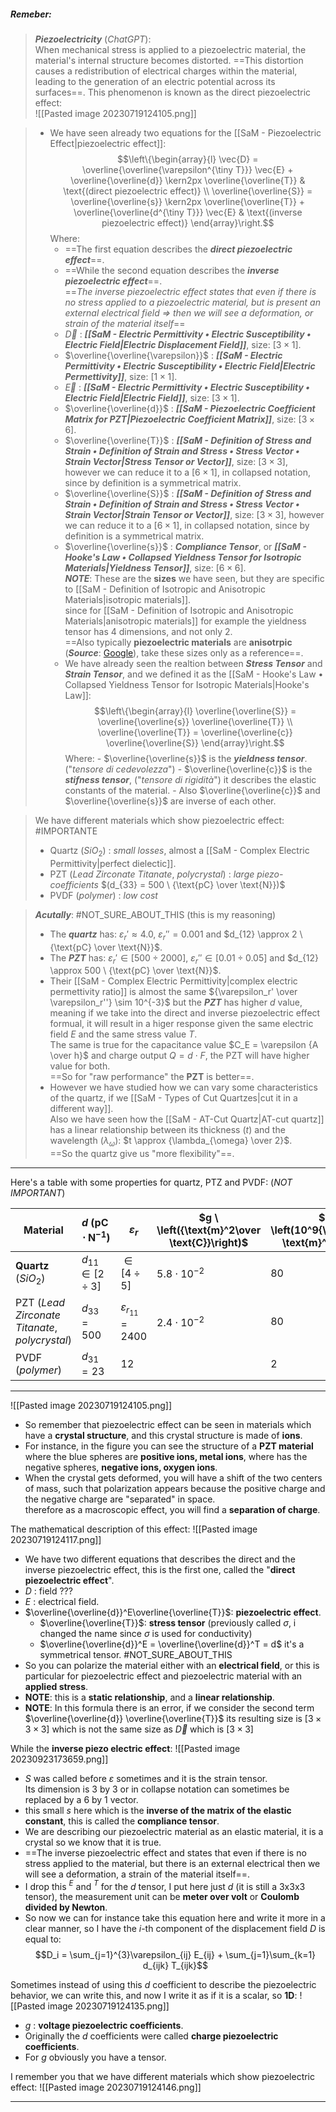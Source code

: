 ##### ***Remeber***:

> ***Piezoelectricity*** (*ChatGPT*):<br>When mechanical stress is applied to a piezoelectric material, the material's internal structure becomes distorted.
> ==This distortion causes a redistribution of electrical charges within the material, leading to the generation of an electric potential across its surfaces==. 
> This phenomenon is known as the direct piezoelectric effect:<br>![[Pasted image 20230719124105.png]]

> - We have seen already two equations for the [[SaM - Piezoelectric Effect|piezoelectric effect]]:$$\left\{\begin{array}{l} \vec{D} = \overline{\overline{\varepsilon^{\tiny T}}} \vec{E} + \overline{\overline{d}} \kern2px \overline{\overline{T}} & \text{(direct piezoelectric effect)} \\ \overline{\overline{S}} = \overline{\overline{s}} \kern2px \overline{\overline{T}} + \overline{\overline{d^{\tiny T}}} \vec{E} & \text{(inverse piezoelectric effect)} \end{array}\right.$$Where:
> 	- ==The first equation describes the ***direct piezoelectric effect***==.
> 	- ==While the second equation describes the ***inverse piezoelectric effect***==.<br>==*The inverse piezoelectric effect states that even if there is no stress applied to a piezoelectric material, but is present an external electrical field ⇒ then we will see a deformation, or strain of the material itself*==
> 	- $\vec{D}$ : ***[[SaM - Electric Permittivity • Electric Susceptibility • Electric Field|Electric Displacement Field]]***, size: $[3\times 1]$.
> 	- $\overline{\overline{\varepsilon}}$ : ***[[SaM - Electric Permittivity • Electric Susceptibility • Electric Field|Electric Permettivity]]***, size: $[1 \times 1]$.
> 	- $\vec{E}$ : ***[[SaM - Electric Permittivity • Electric Susceptibility • Electric Field|Electric Field]]***, size: $[3\times 1]$.
> 	- $\overline{\overline{d}}$ : ***[[SaM - Piezoelectric Coefficient Matrix for PZT|Piezoelectric Coefficient Matrix]]***, size: $[3\times 6]$.
> 	- $\overline{\overline{T}}$ : ***[[SaM - Definition of Stress and Strain • Definition of Strain and Stress • Stress Vector • Strain Vector|Stress Tensor or Vector]]***, size: $[3\times 3]$, however we can reduce it to a $[6 \times 1]$, in collapsed notation, since by definition is a symmetrical matrix.
> 	- $\overline{\overline{S}}$ : ***[[SaM - Definition of Stress and Strain • Definition of Strain and Stress • Stress Vector • Strain Vector|Strain Tensor or Vector]]***, size: $[3\times 3]$, however we can reduce it to a $[6 \times 1]$, in collapsed notation, since by definition is a symmetrical matrix.
> 	- $\overline{\overline{s}}$ : ***Compliance Tensor***, or ***[[SaM - Hooke's Law • Collapsed Yieldness Tensor for Isotropic Materials|Yieldness Tensor]]***, size: $[6 \times 6]$.<br>***NOTE***: These are the **sizes** we have seen, but they are specific to [[SaM - Definition of Isotropic and Anisotropic Materials|isotropic materials]].<br>since for [[SaM - Definition of Isotropic and Anisotropic Materials|anisotropic materials]] for example the yieldness tensor has 4 dimensions, and not only 2.<br>==Also typically **piezoelectric materials** are **anisotrpic** (***Source***: [Google](https://www.google.com/search?client=opera-gx&q=pzt+isotropic+or+anisotropic&sourceid=opera&ie=UTF-8&oe=UTF-8#:~:text=Piezoelectric%20materials%20are%20anisotropic%3B%20that%20is%2C%20they%20do%20not%20have%20the%20same%20properties%20in%20all%20axes)), take these sizes only as a reference==.
> 	- We have already seen the realtion between ***Stress Tensor*** and ***Strain Tensor***, and we defined it as the [[SaM - Hooke's Law • Collapsed Yieldness Tensor for Isotropic Materials|Hooke's Law]]:$$\left\{\begin{array}{l}    \overline{\overline{S}} = \overline{\overline{s}} \overline{\overline{T}}      \\      \overline{\overline{T}} = \overline{\overline{c}} \overline{\overline{S}}     \end{array}\right.$$Where:
> 			- $\overline{\overline{s}}$ is the ***yieldness tensor***. ("*tensore di cedevolezza*")
> 			- $\overline{\overline{c}}$ is the ***stifness tensor***, ("*tensore di rigidità*") it describes the elastic constants of the material.
> 			- Also $\overline{\overline{c}}$ and $\overline{\overline{s}}$ are inverse of each other.

> We have different materials which show piezoelectric effect: #IMPORTANTE 
> - Quartz $(Si O_2)$ : _small losses_, almost a [[SaM - Complex Electric Permittivity|perfect dielectic]].
> - PZT (_Lead Zirconate Titanate_, _polycrystal_) : _large piezo-coefficients_ $(d_{33} = 500 \ {\text{pC} \over \text{N}})$
> - PVDF (_polymer_) : _low cost_

>  ***Acutally***: #NOT_SURE_ABOUT_THIS (this is my reasoning)
> - The ***quartz*** has: $\varepsilon_r' \approx 4.0,\ \varepsilon_r'' =  0.001$ and $d_{12} \approx 2 \ {\text{pC} \over \text{N}}$.
> - The ***PZT*** has: $\varepsilon_r' \in [500\div 2000],\ \varepsilon_r'' \in  [0.01 \div 0.05]$ and $d_{12} \approx 500 \ {\text{pC} \over \text{N}}$.
> - Their [[SaM - Complex Electric Permittivity|complex electric permettivity ratio]] is almost the same ${\varepsilon_r' \over \varepsilon_r''} \sim 10^{-3}$ but the ***PZT*** has higher $d$ value, meaning if we take into the direct and inverse piezoelectric effect formual, it will result in a higer response given the same electric field $E$ and the same stress value $T$.<br>The same is true for the capacitance value $C_E = \varepsilon {A \over h}$ and charge output $Q = d \cdot F$, the PZT will have higher value for both.<br>==So for "raw performance" the **PZT** is better==.
> - However we have studied how we can vary some characteristics of the quartz, if we [[SaM - Types of Cut Quartzes|cut it in a different way]].<br>Also we have seen how the [[SaM - AT-Cut Quartz|AT-cut quartz]] has a linear relationship between its thickness $(t)$ and the wavelength $(\lambda_{\omega})$: $t \approx {\lambda_{\omega} \over 2}$.<br>==So the quartz give us "more flexibility"==.

---
Here's a table with some properties for quartz, PTZ and PVDF: (*NOT IMPORTANT*)

| Material                                       | $d \ \left(\text{pC}\cdot \text{N}^{-1}\right)$ | $\varepsilon_r$               | $g \ \left({\text{m}^2\over \text{C}}\right)$ | $E \ \left(10^9{\text{N}\over \text{m}^2}\right)$ | $\lambda \ \left({\text{s}\cdot\text{N}\over \text{m}}\right)$ |
| ---------------------------------------------- | ----------------------------------------------- | ----------------------------- | --------------------------------------------- | ------------------------------------------------- | -------------------------------------------------------------- |
| **Quartz** $(Si O_2)$                          | $d_{11}\in [2 \div 3]$                          | $\in [4 \div 5]$              | $5.8 \cdot 10^{-2}$                           | $80$                                              | $2\cdot 10^{-5}$                                               |
| PZT (_Lead Zirconate Titanate_, _polycrystal_) | $d_{33} = 500$                                  | $\varepsilon_{r_{11}} = 2400$ | $2.4 \cdot 10^{-2}$                           | $80$                                              | $7\cdot 10^{-3}$                                               |
| PVDF (_polymer_)                               | $d_{31} = 23$                                   | $12$                          |                                               | $2$                                               | $5\cdot 10^{-2}$                                               |

---

![[Pasted image 20230719124105.png]]
- So remember that piezoelectric effect can be seen in materials which have a **crystal structure**, and this crystal structure is made of **ions**.
- For instance, in the figure you can see the structure of a **PZT material** where the blue spheres are **positive ions, metal ions**, where has the negative spheres, **negative ions, oxygen ions**.
- When the crystal gets deformed, you will have a shift of the two centers of mass, such that polarization appears because the positive charge and the negative charge are "separated" in space.<br>therefore as a macroscopic effect, you will find a **separation of charge**.

The mathematical description of this effect:
![[Pasted image 20230719124117.png]]
- We have two different equations that describes the direct and the inverse piezoelectric effect, this is the first one, called the "**direct piezoelectric effect**".
- $D$ : field ???
- $E$ : electrical field.
- $\overline{\overline{d}}^E\overline{\overline{T}}$: **piezoelectric effect**.
	- $\overline{\overline{T}}$: **stress tensor** (previously called $\sigma$, i changed the name since $\sigma$ is used for conductivity)
	- $\overline{\overline{d}}^E = \overline{\overline{d}}^T = d$ it's a symmetrical tensor. #NOT_SURE_ABOUT_THIS 
- So you can polarize the material either with an **electrical field**, or this is particular for piezoelectric effect and piezoelectric material with an **applied stress**.
- **NOTE**: this is a **static relationship**, and a **linear relationship**.
- **NOTE**: In this formula there is an error, if we consider the second term $\overline{\overline{d}} \overline{\overline{T}}$ its resulting size is $[3 \times 3 \times 3]$ which is not the same size as $\vec D$ which is $[3 \times 3]$

While the **inverse piezo electric effect**:
![[Pasted image 20230923173659.png]]
- $S$ was called before $\varepsilon$ sometimes and it is the strain tensor.<br>Its dimension is 3 by 3 or in collapse notation can sometimes be replaced by a 6 by 1 vector.
- this small $s$ here which is the **inverse of the matrix of the elastic constant**, this is called the **compliance tensor**.
- We are describing our piezoelectric material as an elastic material, it is a crystal so we know that it is true.
- ==The inverse piezoelectric effect and states that even if there is no stress applied to the material, but there is an external electrical then we will see a deformation, a strain of the material itself==.
- I drop this $^E$ and $^T$ for the  $d$ tensor, I put here just $d$ (it is still a 3x3x3 tensor), the measurement unit can be **meter over volt** or **Coulomb divided by Newton**.
- So now we can for instance take this equation here and write it more in a clear manner, so I have the $i$-th component of the displacement field $D$ is equal to:$$D_i = \sum_{j=1}^{3}\varepsilon_{ij} E_{ij} + \sum_{j=1}\sum_{k=1} d_{ijk} T_{ijk}$$

Sometimes instead of using this $d$ coefficient to describe the piezoelectric behavior, we can write this, and now I write it as if it is a scalar, so **1D**:
![[Pasted image 20230719124135.png]]
- $g$ : **voltage piezoelectric coefficients**.
- Originally the $d$ coefficients were called **charge piezoelectric coefficients**.
- For $g$ obviously you have a tensor.


I remember you that we have different materials which show piezoelectric effect:
![[Pasted image 20230719124146.png]]

---